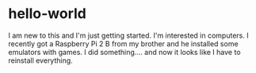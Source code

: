 # hello-world
I am new to this and I'm just getting started. 
I'm interested in computers. I recently got a Raspberry Pi 2 B from my brother and he installed some emulators with games. I did something.... and now it looks like I have to reinstall everything.

